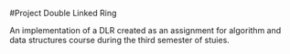#Project Double Linked Ring

An implementation of a DLR created as an assignment for algorithm and data structures course during the third semester of stuies.  